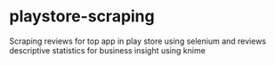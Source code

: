 # playstore-scraping
Scraping reviews for top app in play store using selenium and reviews descriptive statistics for business insight using knime
